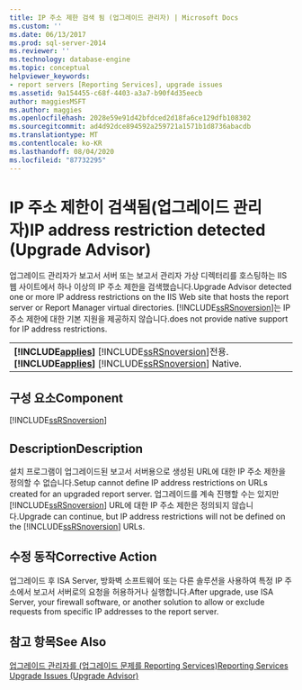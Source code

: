 ```yaml
---
title: IP 주소 제한 검색 됨 (업그레이드 관리자) | Microsoft Docs
ms.custom: ''
ms.date: 06/13/2017
ms.prod: sql-server-2014
ms.reviewer: ''
ms.technology: database-engine
ms.topic: conceptual
helpviewer_keywords:
- report servers [Reporting Services], upgrade issues
ms.assetid: 9a154455-c68f-4403-a3a7-b90f4d35eecb
author: maggiesMSFT
ms.author: maggies
ms.openlocfilehash: 2028e59e91d42bfdced2d18fa6ce129dfb108302
ms.sourcegitcommit: ad4d92dce894592a259721a1571b1d8736abacdb
ms.translationtype: MT
ms.contentlocale: ko-KR
ms.lasthandoff: 08/04/2020
ms.locfileid: "87732295"
---
```

# <a name="ip-address-restriction-detected-upgrade-advisor"></a><span data-ttu-id="68010-102">IP 주소 제한이 검색됨(업그레이드 관리자)</span><span class="sxs-lookup"><span data-stu-id="68010-102">IP address restriction detected (Upgrade Advisor)</span></span>
  <span data-ttu-id="68010-103">업그레이드 관리자가 보고서 서버 또는 보고서 관리자 가상 디렉터리를 호스팅하는 IIS 웹 사이트에서 하나 이상의 IP 주소 제한을 검색했습니다.</span><span class="sxs-lookup"><span data-stu-id="68010-103">Upgrade Advisor detected one or more IP address restrictions on the IIS Web site that hosts the report server or Report Manager virtual directories.</span></span> [!INCLUDE[ssRSnoversion](../../includes/ssrsnoversion-md.md)]<span data-ttu-id="68010-104">는 IP 주소 제한에 대한 기본 지원을 제공하지 않습니다.</span><span class="sxs-lookup"><span data-stu-id="68010-104">does not provide native support for IP address restrictions.</span></span>  
  
||  
|-|  
|<span data-ttu-id="68010-105">**[!INCLUDE[applies](../../includes/applies-md.md)]**  [!INCLUDE[ssRSnoversion](../../includes/ssrsnoversion-md.md)]전용.</span><span class="sxs-lookup"><span data-stu-id="68010-105">**[!INCLUDE[applies](../../includes/applies-md.md)]**  [!INCLUDE[ssRSnoversion](../../includes/ssrsnoversion-md.md)] Native.</span></span>|  
  
## <a name="component"></a><span data-ttu-id="68010-106">구성 요소</span><span class="sxs-lookup"><span data-stu-id="68010-106">Component</span></span>  
 [!INCLUDE[ssRSnoversion](../../includes/ssrsnoversion-md.md)]  
  
## <a name="description"></a><span data-ttu-id="68010-107">Description</span><span class="sxs-lookup"><span data-stu-id="68010-107">Description</span></span>  
 <span data-ttu-id="68010-108">설치 프로그램이 업그레이드된 보고서 서버용으로 생성된 URL에 대한 IP 주소 제한을 정의할 수 없습니다.</span><span class="sxs-lookup"><span data-stu-id="68010-108">Setup cannot define IP address restrictions on URLs created for an upgraded report server.</span></span> <span data-ttu-id="68010-109">업그레이드를 계속 진행할 수는 있지만 [!INCLUDE[ssRSnoversion](../../includes/ssrsnoversion-md.md)] URL에 대한 IP 주소 제한은 정의되지 않습니다.</span><span class="sxs-lookup"><span data-stu-id="68010-109">Upgrade can continue, but IP address restrictions will not be defined on the [!INCLUDE[ssRSnoversion](../../includes/ssrsnoversion-md.md)] URLs.</span></span>  
  
## <a name="corrective-action"></a><span data-ttu-id="68010-110">수정 동작</span><span class="sxs-lookup"><span data-stu-id="68010-110">Corrective Action</span></span>  
 <span data-ttu-id="68010-111">업그레이드 후 ISA Server, 방화벽 소프트웨어 또는 다른 솔루션을 사용하여 특정 IP 주소에서 보고서 서버로의 요청을 허용하거나 실행합니다.</span><span class="sxs-lookup"><span data-stu-id="68010-111">After upgrade, use ISA Server, your firewall software, or another solution to allow or exclude requests from specific IP addresses to the report server.</span></span>  
  
## <a name="see-also"></a><span data-ttu-id="68010-112">참고 항목</span><span class="sxs-lookup"><span data-stu-id="68010-112">See Also</span></span>  
 [<span data-ttu-id="68010-113">업그레이드 관리자를 &#40;업그레이드 문제를 Reporting Services&#41;</span><span class="sxs-lookup"><span data-stu-id="68010-113">Reporting Services Upgrade Issues &#40;Upgrade Advisor&#41;</span></span>](../../../2014/sql-server/install/reporting-services-upgrade-issues-upgrade-advisor.md)  
  
  
